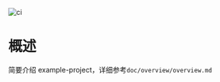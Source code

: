 <!-- -*- coding:utf-8-*- -->
![ci](https://travis-ci.org/phenix3443/openresty-delvelop-frame.svg?branch=master)
# 概述 #
简要介绍 example-project，详细参考`doc/overview/overview.md`
